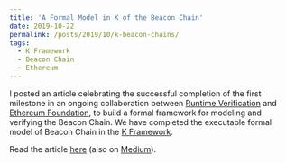 ```yaml
---
title: 'A Formal Model in K of the Beacon Chain'
date: 2019-10-22
permalink: /posts/2019/10/k-beacon-chains/
tags:
  - K Framework
  - Beacon Chain
  - Ethereum
---
```


I posted an article celebrating the successful completion of the first milestone in an ongoing collaboration between [Runtime Verification](https://runtimeverification.com/) and [Ethereum Foundation](https://www.ethereum.org/), to build a formal framework for modeling and verifying the Beacon Chain. We have completed the executable formal model of Beacon Chain in the [K Framework](http://www.kframework.org/).

Read the article [here](https://runtimeverification.com/blog/a-formal-model-in-k-of-the-beacon-chain-ethereum-2-0s-primary-proof-of-stake-blockchain/) (also on [Medium](https://medium.com/coinmonks/a-formal-model-in-k-of-the-beacon-chain-ethereum-2-0s-primary-proof-of-stake-blockchain-429883e316b9)).
